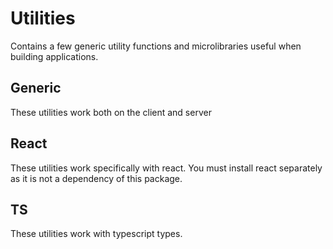 # Utilities

Contains a few generic utility functions and microlibraries useful when building applications.

## Generic

These utilities work both on the client and server

## React

These utilities work specifically with react. You must install react separately as it is not a dependency of this package.

## TS

These utilities work with typescript types.